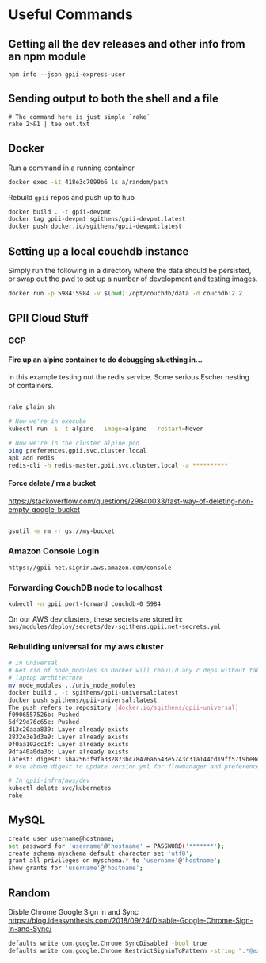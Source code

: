 # Useful Commands

## Getting all the dev releases and other info from an npm module
```
npm info --json gpii-express-user 
```

## Sending output to both the shell and a file
```
# The command here is just simple `rake`
rake 2>&1 | tee out.txt
```

## Docker
Run a command in a running container
```bash
docker exec -it 418e3c7099b6 ls a/random/path
```

Rebuild `gpii` repos and push up to hub
```bash
docker build . -t gpii-devpmt
docker tag gpii-devpmt sgithens/gpii-devpmt:latest
docker push docker.io/sgithens/gpii-devpmt:latest
```

## Setting up a local couchdb instance

Simply run the following in a directory where the data should be persisted, or swap out the pwd to set up a number of development and testing images. 

```bash
docker run -p 5984:5984 -v $(pwd):/opt/couchdb/data -d couchdb:2.2
```

## GPII Cloud Stuff

### GCP 

#### Fire up an alpine container to do debugging sluething in...

in this example testing out the redis service. Some serious Escher nesting of containers.

```bash

rake plain_sh

# Now we're in execube
kubectl run -i -t alpine --image=alpine --restart=Never

# Now we're in the cluster alpine pod
ping preferences.gpii.svc.cluster.local
apk add redis
redis-cli -h redis-master.gpii.svc.cluster.local -a **********
```

#### Force delete / rm a bucket

https://stackoverflow.com/questions/29840033/fast-way-of-deleting-non-empty-google-bucket
```bash

gsutil -m rm -r gs://my-bucket
```

### Amazon Console Login

`https://gpii-net.signin.aws.amazon.com/console`

### Forwarding CouchDB node to localhost
```bash
kubectl -n gpii port-forward couchdb-0 5984
```

On our AWS dev clusters, these secrets are stored in: `aws/modules/deploy/secrets/dev-sgithens.gpii.net-secrets.yml`

### Rebuilding universal for my aws cluster

```bash
# In Universal
# Get rid of node_modules so Docker will rebuild any c deps without taking in artifacts from your potentially different
# laptop architecture
mv node_modules ../univ_node_modules
docker build . -t sgithens/gpii-universal:latest
docker push sgithens/gpii-universal:latest
The push refers to repository [docker.io/sgithens/gpii-universal]
f0906557526b: Pushed
6df29d76c65e: Pushed
d13c20aaa839: Layer already exists
2832e3e1d3a9: Layer already exists
0f0aa102cc1f: Layer already exists
9dfa40a0da3b: Layer already exists
latest: digest: sha256:f9fa332873bc78476a6543e5743c31a144cd19ff57f9be8eae529fedd2165ba9 size: 1580
# Use above digest to update version.yml for flowmanager and preferences

# In gpii-infra/aws/dev
kubectl delete svc/kubernetes
rake
```

## MySQL

```bash
create user username@hostname;
set password for 'username'@'hostname' = PASSWORD('*******');
create schema myschema default character set 'utf8';
grant all privileges on myschema.* to 'username'@'hostname';
show grants for 'username'@'hostname';
```

## Random

Disble Chrome Google Sign in and Sync
https://blog.ideasynthesis.com/2018/09/24/Disable-Google-Chrome-Sign-In-and-Sync/

```bash
defaults write com.google.Chrome SyncDisabled -bool true
defaults write com.google.Chrome RestrictSigninToPattern -string ".*@example.com"
```
